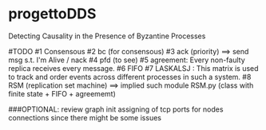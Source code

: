 # progettoDDS
Detecting Causality in the Presence of Byzantine Processes

#TODO
#1 Consensous 
#2 bc (for consensous)
#3 ack (priority) ==> send msg s.t. I'm Alive / nack
#4 pfd (to see)
#5 agreement:  Every non-faulty replica receives every message.
#6 FIFO
#7 LASKALSJ : This matrix is used to track and order events across different processes in such a system.
#8 RSM (replication set machine) ==> implied such module RSM.py (class with finite state + FIFO + agreememt)


###OPTIONAL: review graph init assigning of tcp ports for nodes connections since there might be some issues 